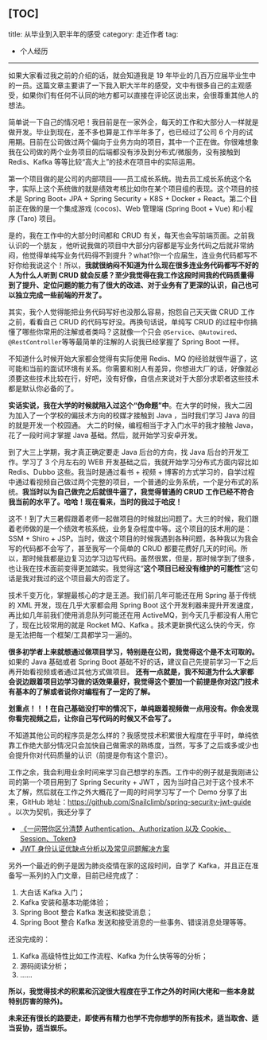 [TOC]
---
title: 从毕业到入职半年的感受
category: 走近作者
tag:
  - 个人经历
---

如果大家看过我之前的介绍的话，就会知道我是 19 年毕业的几百万应届毕业生中的一员。这篇文章主要讲了一下我入职大半年的感受，文中有很多自己的主观感受，如果你们有任何不认同的地方都可以直接在评论区说出来，会很尊重其他人的想法。

简单说一下自己的情况吧！我目前是在一家外企，每天的工作和大部分人一样就是做开发。毕业到现在，差不多也算是工作半年多了，也已经过了公司 6 个月的试用期。目前在公司做过两个偏向于业务方向的项目，其中一个正在做。你很难想象我在公司做的两个业务项目的后端都没有涉及到分布式/微服务，没有接触到 Redis、Kafka 等等比较“高大上”的技术在项目中的实际运用。

第一个项目做的是公司的内部项目——员工成长系统。抛去员工成长系统这个名字，实际上这个系统做的就是绩效考核比如你在某个项目组的表现。这个项目的技术是 Spring Boot+ JPA + Spring Security + K8S + Docker + React。第二个目前正在做的是一个集成游戏 (cocos)、Web 管理端 (Spring Boot + Vue) 和小程序 (Taro) 项目。

是的，我在工作中的大部分时间都和 CRUD 有关，每天也会写前端页面。之前我认识的一个朋友 ，他听说我做的项目中大部分内容都是写业务代码之后就非常纳闷，他觉得单纯写业务代码得不到提升？what?你一个应届生，连业务代码都写不好你给我说这个！所以，**我就很纳闷不知道为什么现在很多连业务代码都写不好的人为什么人听到 CRUD 就会反感？至少我觉得在我工作这段时间我的代码质量得到了提升、定位问题的能力有了很大的改进、对于业务有了更深的认识，自己也可以独立完成一些前端的开发了。**

其实，我个人觉得能把业务代码写好也没那么容易，抱怨自己天天做 CRUD 工作之前，看看自己 CRUD 的代码写好没。再换句话说，单纯写 CRUD 的过程中你搞懂了哪些你常用的注解或者类吗？这就像一个只会 `@Service`、`@Autowired`、`@RestController`等等最简单的注解的人说我已经掌握了 Spring Boot 一样。

不知道什么时候开始大家都会觉得有实际使用 Redis、MQ 的经验就很牛逼了，这可能和当前的面试环境有关系。你需要和别人有差异，你想进大厂的话，好像就必须要这些技术比较在行，好吧，没有好像，自信点来说对于大部分求职者这些技术都是默认你必备的了。

**实话实说，我在大学的时候就陷入过这个“伪命题”中**。在大学的时候，我大二因为加入了一个学校的偏技术方向的校媒才接触到 Java ，当时我们学习 Java 的目的就是开发一个校园通。 大二的时候，编程相当于才入门水平的我才接触 Java，花了一段时间才掌握 Java 基础。然后，就开始学习安卓开发。

到了大三上学期，我才真正确定要走 Java 后台的方向，找 Java 后台的开发工作。学习了 3 个月左右的 WEB 开发基础之后，我就开始学习分布式方面内容比如 Redis、Dubbo 这些。我当时是通过看书 + 视频 + 博客的方式学习的，自学过程中通过看视频自己做过两个完整的项目，一个普通的业务系统，一个是分布式的系统。**我当时以为自己做完之后就很牛逼了，我觉得普通的 CRUD 工作已经不符合我当前的水平了。哈哈！现在看来，当时的我过于哈皮！**

这不！到了大三暑假跟着老师一起做项目的时候就出问题了。大三的时候，我们跟着老师做的是一个绩效考核系统，业务复杂程度中等。这个项目的技术用的是：SSM + Shiro + JSP。当时，做这个项目的时候我遇到各种问题，各种我以为我会写的代码都不会写了，甚至我写一个简单的 CRUD 都要花费好几天的时间。所以，那时候我都是边复习边学习边写代码。虽然很累，但是，那时候学到了很多，也让我在技术面前变得更加踏实。我觉得这“**这个项目已经没有维护的可能性**”这句话是我对我过的这个项目最大的否定了。

技术千变万化，掌握最核心的才是王道。我们前几年可能还在用 Spring 基于传统的 XML 开发，现在几乎大家都会用 Spring Boot 这个开发利器来提升开发速度，再比如几年前我们使用消息队列可能还在用 ActiveMQ，到今天几乎都没有人用它了，现在比较常用的就是 Rocket MQ、Kafka 。技术更新换代这么快的今天，你是无法把每一个框架/工具都学习一遍的。

**很多初学者上来就想通过做项目学习，特别是在公司，我觉得这个是不太可取的。** 如果的 Java 基础或者 Spring Boot 基础不好的话，建议自己先提前学习一下之后再开始看视频或者通过其他方式做项目。 **还有一点就是，我不知道为什么大家都会说边跟着项目边学习做的话效果最好，我觉得这个要加一个前提是你对这门技术有基本的了解或者说你对编程有了一定的了解。**

**划重点！！！在自己基础没打牢的情况下，单纯跟着视频做一点用没有。你会发现你看完视频之后，让你自己写代码的时候又不会写了。**

不知道其他公司的程序员是怎么样的？我感觉技术积累很大程度在乎平时，单纯依靠工作绝大部分情况只会加快自己做需求的熟练度，当然，写多了之后或多或少也会提升你对代码质量的认识（前提是你有这个意识）。

工作之余，我会利用业余时间来学习自己想学的东西。工作中的例子就是我刚进公司的第一个项目用到了 Spring Security + JWT ，因为当时自己对于这个技术不太了解，然后就在工作之外大概花了一周的时间学习写了一个 Demo 分享了出来，GitHub 地址：<https://github.com/Snailclimb/spring-security-jwt-guide> 。以次为契机，我还分享了

- [《一问带你区分清楚 Authentication、Authorization 以及 Cookie、Session、Token》](https://mp.weixin.qq.com/s?__biz=Mzg2OTA0Njk0OA==&mid=2247485626&idx=1&sn=3247aa9000693dd692de8a04ccffeec1&chksm=cea24771f9d5ce675ea0203633a95b68bfe412dc6a9d05f22d221161147b76161d1b470d54b3&token=684071313&lang=zh_CN&scene=21#wechat_redirect)
- [JWT 身份认证优缺点分析以及常见问题解决方案](https://mp.weixin.qq.com/s?__biz=Mzg2OTA0Njk0OA==&mid=2247485655&idx=1&sn=583eeeb081ea21a8ec6347c72aa223d6&chksm=cea2471cf9d5ce0aa135f2fb9aa32d98ebb3338292beaccc1aae43d1178b16c0125eb4139ca4&token=1737409938&lang=zh_CN#rd)

另外一个最近的例子是因为肺炎疫情在家的这段时间，自学了 Kafka，并且正在准备写一系列的入门文章，目前已经完成了：

1. 大白话 Kafka 入门；
2. Kafka 安装和基本功能体验；
3. Spring Boot 整合 Kafka 发送和接受消息；
4. Spring Boot 整合 Kafka 发送和接受消息的一些事务、错误消息处理等等。

还没完成的：

1. Kafka 高级特性比如工作流程、Kafka 为什么快等等的分析；
2. 源码阅读分析；
3. ……

**所以，我觉得技术的积累和沉淀很大程度在乎工作之外的时间(大佬和一些本身就特别厉害的除外)。**

**未来还有很长的路要走，即使再有精力也学不完你想学的所有技术，适当取舍、适当妥协，适当娱乐。**
